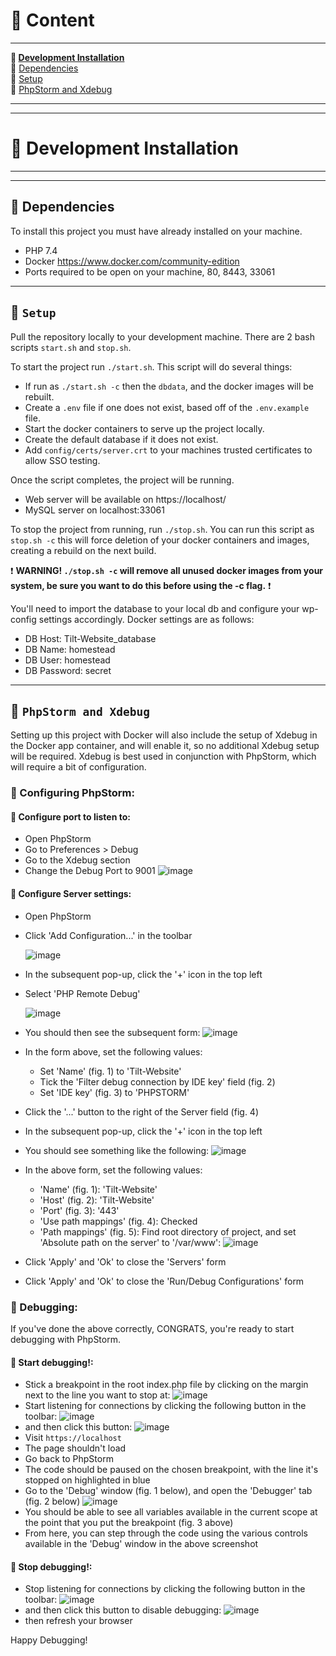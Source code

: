 # :bookmark_tabs: Content

---

**:high_brightness: [Development Installation](#ghost-development-installation)**   
:low_brightness:  [Dependencies](#ghost-dependencies)  
:low_brightness:  [Setup](#ghost-setup)  
:low_brightness:  [PhpStorm and Xdebug](#ghost-phpstorm-and-xdebug)


---
---

# :ghost: Development Installation

---
  
---

## :ghost: Dependencies

To install this project you must have already installed on your machine.

- PHP 7.4
- Docker https://www.docker.com/community-edition
- Ports required to be open on your machine, 80, 8443, 33061

---

## :ghost: `Setup`

Pull the repository locally to your development machine.
There are 2 bash scripts `start.sh` and `stop.sh`.

To start the project run `./start.sh`. This script will do several things:
- If run as `./start.sh -c` then the `dbdata`, and the docker images will be rebuilt.
- Create a `.env` file if one does not exist, based off of the `.env.example` file.
- Start the docker containers to serve up the project locally.
- Create the default database if it does not exist.
- Add `config/certs/server.crt` to your machines trusted certificates to allow SSO testing.

Once the script completes, the project will be running.
- Web server will be available on https://localhost/
- MySQL server on localhost:33061

To stop the project from running, run `./stop.sh`. You can run this script as `stop.sh -c` this will force deletion of your docker containers and images, creating a rebuild on the next build.

:exclamation: **WARNING! `./stop.sh -c` will remove all unused docker images from your system, be sure you want to do this before using the -c flag.** :exclamation:

You'll need to import the database to your local db and configure your wp-config settings accordingly. Docker settings are as follows:
- DB Host: Tilt-Website_database
- DB Name: homestead
- DB User: homestead
- DB Password: secret

---

## :bug: `PhpStorm and Xdebug`

Setting up this project with Docker will also include the setup of Xdebug in the Docker app container, and will enable it, so no additional Xdebug setup will be required. Xdebug is best used in conjunction with PhpStorm, which will require a bit of configuration.

### :bug: Configuring PhpStorm:

#### :bug: Configure port to listen to:

- Open PhpStorm
- Go to Preferences > Debug
- Go to the Xdebug section
- Change the Debug Port to 9001
  ![image](https://user-images.githubusercontent.com/80678577/111811026-8a4ee980-88ce-11eb-881e-71a5276d3967.png)


#### :bug: Configure Server settings:

- Open PhpStorm
- Click 'Add Configuration...' in the toolbar

  ![image](https://user-images.githubusercontent.com/80678577/111807311-bc5e4c80-88ca-11eb-87f3-a9e285d2551c.png)
- In the subsequent pop-up, click the '+' icon in the top left
- Select 'PHP Remote Debug'

  ![image](https://user-images.githubusercontent.com/80678577/111807513-ec0d5480-88ca-11eb-93c1-7f74b5c3934d.png)

- You should then see the subsequent form:
  ![image](https://user-images.githubusercontent.com/80678577/111808500-faa83b80-88cb-11eb-954a-3b68bb15b10e.png)

- In the form above, set the following values:
    - Set 'Name' (fig. 1) to 'Tilt-Website'
    - Tick the 'Filter debug connection by IDE key' field (fig. 2)
    - Set 'IDE key' (fig. 3) to 'PHPSTORM'
- Click the '...' button to the right of the Server field (fig. 4)
- In the subsequent pop-up, click the '+' icon in the top left
- You should see something like the following:
  ![image](https://user-images.githubusercontent.com/80678577/111810025-79ea3f00-88cd-11eb-9270-4812e9f52fc2.png)
- In the above form, set the following values:
    - 'Name' (fig. 1): 'Tilt-Website'
    - 'Host' (fig. 2): 'Tilt-Website'
    - 'Port' (fig. 3): '443'
    - 'Use path mappings' (fig. 4): Checked
    - 'Path mappings' (fig. 5): Find root directory of project, and set 'Absolute path on the server' to '/var/www':
      ![image](https://user-images.githubusercontent.com/80678577/111810559-0eed3800-88ce-11eb-9547-4a26f412d45f.png)
- Click 'Apply' and 'Ok' to close the 'Servers' form
- Click 'Apply' and 'Ok' to close the 'Run/Debug Configurations' form


### :bug: Debugging:

If you've done the above correctly, CONGRATS, you're ready to start debugging with PhpStorm.

#### :bug: Start debugging!:
- Stick a breakpoint in the root index.php file by clicking on the margin next to the line you want to stop at:
  ![image](https://user-images.githubusercontent.com/80678577/111811273-ca15d100-88ce-11eb-888f-39d95698ef7a.png)
- Start listening for connections by clicking the following button in the toolbar:
  ![image](https://user-images.githubusercontent.com/80678577/111811749-490b0980-88cf-11eb-899d-236345de9b27.png)
- and then click this button:
  ![image](https://user-images.githubusercontent.com/80678577/111811883-6d66e600-88cf-11eb-8c5f-87f40f50205a.png)
- Visit `https://localhost`
- The page shouldn't load
- Go back to PhpStorm
- The code should be paused on the chosen breakpoint, with the line it's stopped on highlighted in blue
- Go to the 'Debug' window (fig. 1 below), and open the 'Debugger' tab (fig. 2 below)
  ![image](https://user-images.githubusercontent.com/80678577/111812675-44932080-88d0-11eb-9971-fb25cc6d86e2.png)
- You should be able to see all variables available in the current scope at the point that you put the breakpoint (fig. 3 above)
- From here, you can step through the code using the various controls available in the 'Debug' window in the above screenshot

#### :bug: Stop debugging!:
- Stop listening for connections by clicking the following button in the toolbar:
  ![image](https://user-images.githubusercontent.com/80678577/111811749-490b0980-88cf-11eb-899d-236345de9b27.png)
- and then click this button to disable debugging:
  ![image](https://user-images.githubusercontent.com/80678577/111811883-6d66e600-88cf-11eb-8c5f-87f40f50205a.png)
- then refresh your browser

Happy Debugging!
